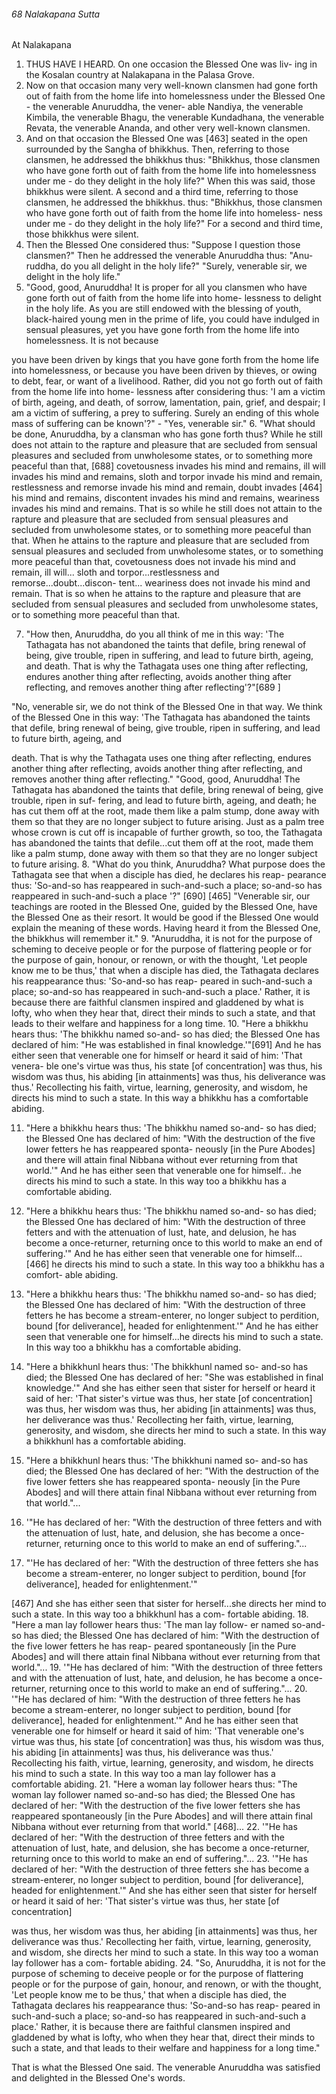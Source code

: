 ###### 68 Nalakapana Sutta

 At Nalakapana

1. THUS HAVE I HEARD. On one occasion the Blessed One was liv-
ing in the Kosalan country at Nalakapana in the Palasa Grove.
2. Now on that occasion many very well-known clansmen had
gone forth out of faith from the home life into homelessness
under the Blessed One - the venerable Anuruddha, the vener-
able Nandiya, the venerable Kimbila, the venerable Bhagu, the
venerable Kundadhana, the venerable Revata, the venerable
Ananda, and other very well-known clansmen.
3. And on that occasion the Blessed One was [463] seated in the
open surrounded by the Sangha of bhikkhus. Then, referring to
those clansmen, he addressed the bhikkhus thus: "Bhikkhus, those
clansmen who have gone forth out of faith from the home life
into homelessness under me - do they delight in the holy life?"
When this was said, those bhikkhus were silent.
A second and a third time, referring to those clansmen, he
addressed the bhikkhus. thus: "Bhikkhus, those clansmen who
have gone forth out of faith from the home life into homeless-
ness under me - do they delight in the holy life?"
For a second and third time, those bhikkhus were silent.
4. Then the Blessed One considered thus: "Suppose I question
those clansmen?"
Then he addressed the venerable Anuruddha thus: "Anu-
ruddha, do you all delight in the holy life?"
"Surely, venerable sir, we delight in the holy life."
5. "Good, good, Anuruddha! It is proper for all you clansmen
who have gone forth out of faith from the home life into home-
lessness to delight in the holy life. As you are still endowed with
the blessing of youth, black-haired young men in the prime of
life, you could have indulged in sensual pleasures, yet you have
gone forth from the home life into homelessness. It is not because

you have been driven by kings that you have gone forth from the
home life into homelessness, or because you have been driven by
thieves, or owing to debt, fear, or want of a livelihood. Rather,
did you not go forth out of faith from the home life into home-
lessness after considering thus: 'I am a victim of birth, ageing,
and death, of sorrow, lamentation, pain, grief, and despair; I am
a victim of suffering, a prey to suffering. Surely an ending of this
whole mass of suffering can be known'?" - "Yes, venerable sir."
6. "What should be done, Anuruddha, by a clansman who has
gone forth thus? While he still does not attain to the rapture and
pleasure that are secluded from sensual pleasures and secluded
from unwholesome states, or to something more peaceful than
that, [688] covetousness invades his mind and remains, ill will
invades his mind and remains, sloth and torpor invade his mind
and remain, restlessness and remorse invade his mind and
remain, doubt invades [464] his mind and remains, discontent
invades his mind and remains, weariness invades his mind and
remains. That is so while he still does not attain to the rapture
and pleasure that are secluded from sensual pleasures and
secluded from unwholesome states, or to something more
peaceful than that. When he attains to the rapture and pleasure
that are secluded from sensual pleasures and secluded from
unwholesome states, or to something more peaceful than that,
covetousness does not invade his mind and remain, ill will...
sloth and torpor...restlessness and remorse...doubt...discon-
tent... weariness does not invade his mind and remain. That is
so when he attains to the rapture and pleasure that are secluded
from sensual pleasures and secluded from unwholesome states,
or to something more peaceful than that.

7. "How then, Anuruddha, do you all think of me in this way:
'The Tathagata has not abandoned the taints that defile, bring
renewal of being, give trouble, ripen in suffering, and lead to
future birth, ageing, and death. That is why the Tathagata uses
one thing after reflecting, endures another thing after reflecting,
avoids another thing after reflecting, and removes another thing
after reflecting'?"[689 ]

"No, venerable sir, we do not think of the Blessed One in that
way. We think of the Blessed One in this way: 'The Tathagata has
abandoned the taints that defile, bring renewal of being, give
trouble, ripen in suffering, and lead to future birth, ageing, and

death. That is why the Tathagata uses one thing after reflecting,
endures another thing after reflecting, avoids another thing after
reflecting, and removes another thing after reflecting."
"Good, good, Anuruddha! The Tathagata has abandoned the
taints that defile, bring renewal of being, give trouble, ripen in suf-
fering, and lead to future birth, ageing, and death; he has cut them
off at the root, made them like a palm stump, done away with
them so that they are no longer subject to future arising. Just as a
palm tree whose crown is cut off is incapable of further growth, so
too, the Tathagata has abandoned the taints that defile...cut them
off at the root, made them like a palm stump, done away with
them so that they are no longer subject to future arising.
8. "What do you think, Anuruddha? What purpose does the
Tathagata see that when a disciple has died, he declares his reap-
pearance thus: 'So-and-so has reappeared in such-and-such a place;
so-and-so has reappeared in such-and-such a place '?" [690] [465]
"Venerable sir, our teachings are rooted in the Blessed One,
guided by the Blessed One, have the Blessed One as their resort.
It would be good if the Blessed One would explain the meaning
of these words. Having heard it from the Blessed One, the
bhikkhus will remember it."
9. "Anuruddha, it is not for the purpose of scheming to
deceive people or for the purpose of flattering people or for the
purpose of gain, honour, or renown, or with the thought, 'Let
people know me to be thus,' that when a disciple has died, the
Tathagata declares his reappearance thus: 'So-and-so has reap-
peared in such-and-such a place; so-and-so has reappeared in
such-and-such a place.' Rather, it is because there are faithful
clansmen inspired and gladdened by what is lofty, who when
they hear that, direct their minds to such a state, and that leads
to their welfare and happiness for a long time.
10. "Here a bhikkhu hears thus: 'The bhikkhu named so-and-
so has died; the Blessed One has declared of him: "He was
established in final knowledge.'"[691] And he has either seen that
venerable one for himself or heard it said of him: 'That venera-
ble one's virtue was thus, his state [of concentration] was thus,
his wisdom was thus, his abiding [in attainments] was thus, his
deliverance was thus.' Recollecting his faith, virtue, learning,
generosity, and wisdom, he directs his mind to such a state. In
this way a bhikkhu has a comfortable abiding.

11. "Here a bhikkhu hears thus: 'The bhikkhu named so-and-
so has died; the Blessed One has declared of him: "With the
destruction of the five lower fetters he has reappeared sponta-
neously [in the Pure Abodes] and there will attain final Nibbana
without ever returning from that world.'" And he has either
seen that venerable one for himself.. .he directs his mind to such
a state. In this way too a bhikkhu has a comfortable abiding.
12. "Here a bhikkhu hears thus: 'The bhikkhu named so-and-
so has died; the Blessed One has declared of him: "With the
destruction of three fetters and with the attenuation of lust,
hate, and delusion, he has become a once-returner, returning
once to this world to make an end of suffering.'" And he has
either seen that venerable one for himself... [466] he directs his
mind to such a state. In this way too a bhikkhu has a comfort-
able abiding.
13. "Here a bhikkhu hears thus: 'The bhikkhu named so-and-
so has died; the Blessed One has declared of him: "With the
destruction of three fetters he has become a stream-enterer, no
longer subject to perdition, bound [for deliverance], headed for
enlightenment.'" And he has either seen that venerable one for
himself...he directs his mind to such a state. In this way too a
bhikkhu has a comfortable abiding.
14. "Here a bhikkhunl hears thus: 'The bhikkhunl named so-
and-so has died; the Blessed One has declared of her: "She was
established in final knowledge.'" And she has either seen that
sister for herself or heard it said of her: 'That sister's virtue was
thus, her state [of concentration] was thus, her wisdom was
thus, her abiding [in attainments] was thus, her deliverance was
thus.' Recollecting her faith, virtue, learning, generosity, and
wisdom, she directs her mind to such a state. In this way a
bhikkhunl has a comfortable abiding.
15. "Here a bhikkhunl hears thus: 'The bhikkhuni named so-
and-so has died; the Blessed One has declared of her: "With the
destruction of the five lower fetters she has reappeared sponta-
neously [in the Pure Abodes] and will there attain final Nibbana
without ever returning from that world."...
16. '"He has declared of her: "With the destruction of three
fetters and with the attenuation of lust, hate, and delusion, she
has become a once-returner, returning once to this world to
make an end of suffering."...

17. "'He has declared of her: "With the destruction of three
fetters she has become a stream-enterer, no longer subject to
perdition, bound [for deliverance], headed for enlightenment.'"

[467] And she has either seen that sister for herself...she directs
her mind to such a state. In this way too a bhikkhunl has a com-
fortable abiding.
18. "Here a man lay follower hears thus: 'The man lay follow-
er named so-and-so has died; the Blessed One has declared of
him: "With the destruction of the five lower fetters he has reap-
peared spontaneously [in the Pure Abodes] and will there attain
final Nibbana without ever returning from that world."...
19. '"He has declared of him: "With the destruction of three
fetters and with the attenuation of lust, hate, and delusion, he
has become a once-returner, returning once to this world to
make an end of suffering."...
20. '"He has declared of him: "With the destruction of three
fetters he has become a stream-enterer, no longer subject to
perdition, bound [for deliverance], headed for enlightenment.'"
And he has either seen that venerable one for himself or heard it
said of him: 'That venerable one's virtue was thus, his state [of
concentration] was thus, his wisdom was thus, his abiding [in
attainments] was thus, his deliverance was thus.' Recollecting
his faith, virtue, learning, generosity, and wisdom, he directs his
mind to such a state. In this way too a man lay follower has a
comfortable abiding.
21. "Here a woman lay follower hears thus: "The woman lay
follower named so-and-so has died; the Blessed One has
declared of her: "With the destruction of the five lower fetters
she has reappeared spontaneously [in the Pure Abodes] and will
there attain final Nibbana without ever returning from that
world." [468]...
22. '"He has declared of her: "With the destruction of three
fetters and with the attenuation of lust, hate, and delusion, she
has become a once-returner, returning once to this world to
make an end of suffering."...
23. '"He has declared of her: "With the destruction of three
fetters she has become a stream-enterer, no longer subject to
perdition, bound [for deliverance], headed for enlightenment.'"
And she has either seen that sister for herself or heard it said of
her: 'That sister's virtue was thus, her state [of concentration]

was thus, her wisdom was thus, her abiding [in attainments]
was thus, her deliverance was thus.' Recollecting her faith,
virtue, learning, generosity, and wisdom, she directs her mind
to such a state. In this way too a woman lay follower has a com-
fortable abiding.
24. "So, Anuruddha, it is not for the purpose of scheming to
deceive people or for the purpose of flattering people or for the
purpose of gain, honour, and renown, or with the thought, 'Let
people know me to be thus,' that when a disciple has died, the
Tathagata declares his reappearance thus: 'So-and-so has reap-
peared in such-and-such a place; so-and-so has reappeared in
such-and-such a place.' Rather, it is because there are faithful
clansmen inspired and gladdened by what is lofty, who when
they hear that, direct their minds to such a state, and that leads
to their welfare and happiness for a long time."

That is what the Blessed One said. The venerable Anuruddha
was satisfied and delighted in the Blessed One's words.
